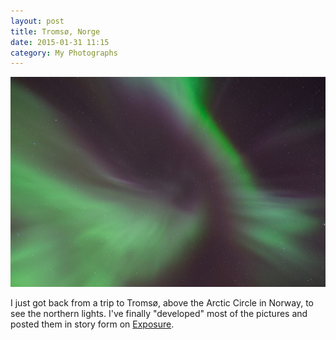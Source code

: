 ```yaml
---
layout: post
title: Tromsø, Norge
date: 2015-01-31 11:15
category: My Photographs
---
```


![The aurora over Troms](/images/20150121-DSCF0519.jpg)

I just got back from a trip to Tromsø, above the Arctic Circle in Norway, to see the northern lights. I've finally "developed" most of the pictures and posted them in story form on [Exposure](https://andyoliver.exposure.co/troms-norge).

